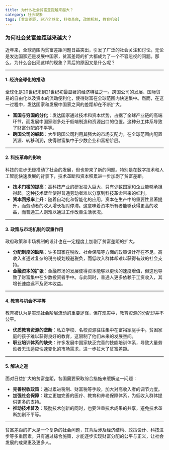 ```yaml
---
title: 为什么社会贫富差距越来越大？
category: 社会现象
tags: [贫富差距, 经济全球化, 科技革命, 政策机制, 教育机会]
---
```

### 为何社会贫富差距越来越大？

近年来，全球范围内贫富差距问题日益突出，引发了广泛的社会关注和讨论。无论是发达国家还是发展中国家，贫富差距的扩大都成为了一个不容忽视的问题。那么，为什么会出现这样的现象？背后的原因又是什么呢？

---

#### **1. 经济全球化的推动**

全球化是20世纪末到21世纪初最显著的经济特征之一。跨国公司的发展、国际贸易的自由化以及资本的流动便利化，使得财富在全球范围内快速集中。然而，在这一过程中，发达国家和发展中国家之间的差距却在不断扩大。

- **富国与穷国的分化**：发达国家通过技术和资本优势，占据了全球产业链的高端环节，而发展中国家则多处于低端制造和资源出口的位置。这种分工体系导致了财富分配的不平等。
- **跨国公司的崛起**：大型跨国公司利用其强大的市场支配力，在全球范围内配置资源、转移利润，使得财富集中于少数企业和富裕阶层。

---

#### **2. 科技革命的影响**

科技的进步无疑推动了社会的发展，但也带来了新的问题。特别是在数字技术和人工智能快速发展的背景下，技术垄断和资本积累进一步加剧了贫富差距。

- **技术门槛的提高**：高科技产业的研发投入巨大，只有少数国家和企业能够承担得起。这种技术壁垒使得普通劳动者难以分享到科技革命带来的红利。
- **资本回报率上升**：随着自动化和智能化的应用，资本在生产中的重要性显著提升，而劳动者的收入增长相对停滞。这意味着资本所有者能够获得更高的收益，而普通工人则难以通过工作改善生活状况。

---

#### **3. 政策与市场机制的双重作用**

政府政策和市场机制的设计也在一定程度上加剧了贫富差距的扩大。

- **分配制度的缺陷**：许多国家在税收、社会保障等方面的政策设计存在不足。高收入者通过复杂的税务规划规避税负，而低收入群体却难以获得有效的社会支持。
- **金融资本的扩张**：金融市场的发展使得资本能够以更快的速度增值，但这也导致了财富集中在少数投资者手中。与此同时，普通人更多依赖于工资收入，其增长速度远不及资本收益。

---

#### **4. 教育与机会不平等**

教育被认为是实现社会阶层流动的重要途径，但在现实中，教育资源的分配却并不公平。

- **优质教育资源的垄断**：私立学校、名校资源往往集中在富裕家庭手中。贫困家庭的孩子难以获得良好的教育，这限制了他们未来的发展空间。
- **职业培训体系的缺失**：许多发展中国家缺乏完善的技能培训体系，导致大量劳动者无法适应快速变化的市场需求，进一步拉大了贫富差距。

---

#### **5. 解决之道**

面对日益扩大的贫富差距，各国需要采取综合措施来缓解这一问题：

- **完善税收政策**：通过累进税制、财富税等手段，加大对高收入者的调节力度。
- **加强社会保障**：建立更加完善的医疗、教育和养老保障体系，为低收入群体提供更多的支持。
- **推动技术普及**：鼓励技术创新的同时，也要注重技术成果的共享，避免技术垄断加剧不平等。

---

贫富差距的扩大是一个复杂的社会问题，其背后涉及经济结构、政策设计、科技进步等多重因素。只有通过综合施策，才能逐步实现财富分配的公平与正义，让社会发展的成果惠及更多人。